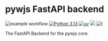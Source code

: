 # pywjs FastAPI backend
![example workflow](https://github.com/pywjs/backend/actions/workflows/test.yaml/badge.svg)
[![Python 3.13](https://img.shields.io/badge/python-3.13-blue.svg)](https://www.python.org)
[![uv](https://img.shields.io/endpoint?url=https://raw.githubusercontent.com/astral-sh/uv/main/assets/badge/v0.json)](https://github.com/pywjs/backend)
[![](https://img.shields.io/github/license/pywjs/pywjs.svg)](https://github.com/pywjs/pywjs/blob/main/LICENSE)
![t](https://img.shields.io/badge/status-maintained-blue.svg)

The FastAPI Backend for the pywjs core.
